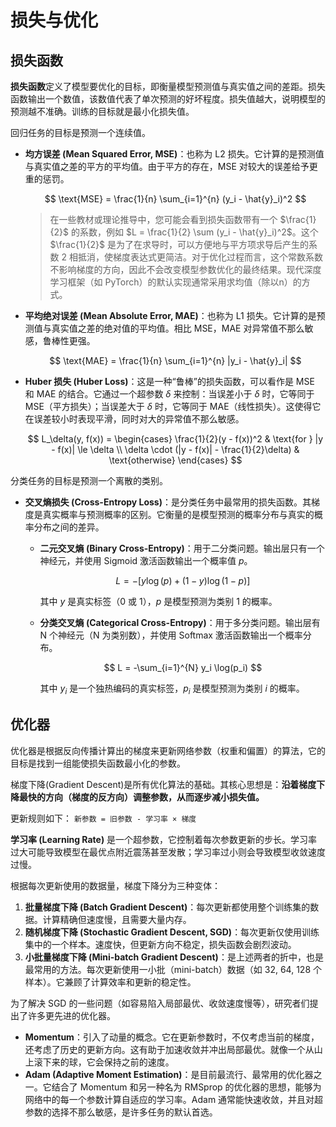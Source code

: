 # 损失与优化

## 损失函数

**损失函数**定义了模型要优化的目标，即衡量模型预测值与真实值之间的差距。损失函数输出一个数值，该数值代表了单次预测的好坏程度。损失值越大，说明模型的预测越不准确。训练的目标就是最小化损失值。

回归任务的目标是预测一个连续值。

- **均方误差 (Mean Squared Error, MSE)**：也称为 L2 损失。它计算的是预测值与真实值之差的平方的平均值。由于平方的存在，MSE 对较大的误差给予更重的惩罚。

    $$ \text{MSE} = \frac{1}{n} \sum_{i=1}^{n} (y_i - \hat{y}_i)^2 $$

    > 在一些教材或理论推导中，您可能会看到损失函数带有一个 $\frac{1}{2}$ 的系数，例如 $L = \frac{1}{2} \sum (y_i - \hat{y}_i)^2$。这个 $\frac{1}{2}$ 是为了在求导时，可以方便地与平方项求导后产生的系数 2 相抵消，使梯度表达式更简洁。对于优化过程而言，这个常数系数不影响梯度的方向，因此不会改变模型参数优化的最终结果。现代深度学习框架（如 PyTorch）的默认实现通常采用求均值（除以n）的方式。

- **平均绝对误差 (Mean Absolute Error, MAE)**：也称为 L1 损失。它计算的是预测值与真实值之差的绝对值的平均值。相比 MSE，MAE 对异常值不那么敏感，鲁棒性更强。

    $$ \text{MAE} = \frac{1}{n} \sum_{i=1}^{n} |y_i - \hat{y}_i| $$

- **Huber 损失 (Huber Loss)**：这是一种“鲁棒”的损失函数，可以看作是 MSE 和 MAE 的结合。它通过一个超参数 $\delta$ 来控制：当误差小于 $\delta$ 时，它等同于 MSE（平方损失）；当误差大于 $\delta$ 时，它等同于 MAE（线性损失）。这使得它在误差较小时表现平滑，同时对大的异常值不那么敏感。

    $$
    L_\delta(y, f(x)) =
    \begin{cases}
    \frac{1}{2}(y - f(x))^2 & \text{for } |y - f(x)| \le \delta \\
    \delta \cdot (|y - f(x)| - \frac{1}{2}\delta) & \text{otherwise}
    \end{cases}
    $$

分类任务的目标是预测一个离散的类别。

- **交叉熵损失 (Cross-Entropy Loss)**：是分类任务中最常用的损失函数。其梯度是真实概率与预测概率的区别。它衡量的是模型预测的概率分布与真实的概率分布之间的差异。

    - **二元交叉熵 (Binary Cross-Entropy)**：用于二分类问题。输出层只有一个神经元，并使用 Sigmoid 激活函数输出一个概率值 $p$。

        $$ L = -[y \log(p) + (1-y) \log(1-p)] $$

        其中 $y$ 是真实标签（0 或 1），$p$ 是模型预测为类别 1 的概率。

    - **分类交叉熵 (Categorical Cross-Entropy)**：用于多分类问题。输出层有 N 个神经元（N 为类别数），并使用 Softmax 激活函数输出一个概率分布。

        $$ L = -\sum_{i=1}^{N} y_i \log(p_i) $$

        其中 $y_i$ 是一个独热编码的真实标签，$p_i$ 是模型预测为类别 $i$ 的概率。

## 优化器

优化器是根据反向传播计算出的梯度来更新网络参数（权重和偏置）的算法，它的目标是找到一组能使损失函数最小化的参数。

梯度下降(Gradient Descent)是所有优化算法的基础。其核心思想是：**沿着梯度下降最快的方向（梯度的反方向）调整参数，从而逐步减小损失值。**

更新规则如下：
`新参数 = 旧参数 - 学习率 × 梯度`

**学习率 (Learning Rate)** 是一个超参数，它控制着每次参数更新的步长。学习率过大可能导致模型在最优点附近震荡甚至发散；学习率过小则会导致模型收敛速度过慢。

根据每次更新使用的数据量，梯度下降分为三种变体：

1.  **批量梯度下降 (Batch Gradient Descent)**：每次更新都使用整个训练集的数据。计算精确但速度慢，且需要大量内存。
2.  **随机梯度下降 (Stochastic Gradient Descent, SGD)**：每次更新仅使用训练集中的一个样本。速度快，但更新方向不稳定，损失函数会剧烈波动。
3.  **小批量梯度下降 (Mini-batch Gradient Descent)**：是上述两者的折中，也是最常用的方法。每次更新使用一小批（mini-batch）数据（如 32, 64, 128 个样本）。它兼顾了计算效率和更新的稳定性。

为了解决 SGD 的一些问题（如容易陷入局部最优、收敛速度慢等），研究者们提出了许多更先进的优化器。

- **Momentum**：引入了动量的概念。它在更新参数时，不仅考虑当前的梯度，还考虑了历史的更新方向。这有助于加速收敛并冲出局部最优。就像一个从山上滚下来的球，它会保持之前的速度。
- **Adam (Adaptive Moment Estimation)**：是目前最流行、最常用的优化器之一。它结合了 Momentum 和另一种名为 RMSprop 的优化器的思想，能够为网络中的每一个参数计算自适应的学习率。Adam 通常能快速收敛，并且对超参数的选择不那么敏感，是许多任务的默认首选。
